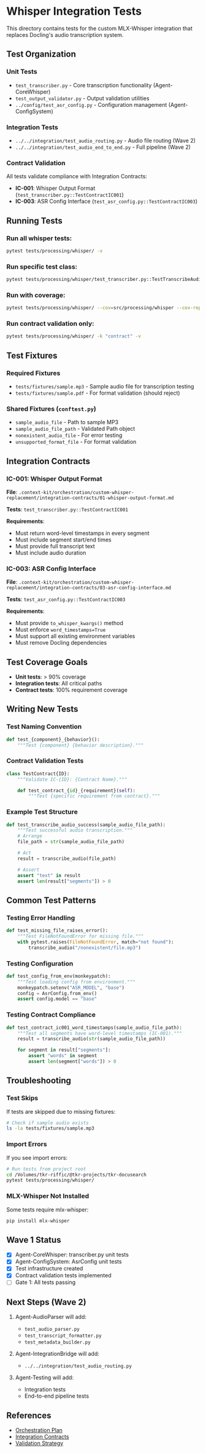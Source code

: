 # Whisper Integration Tests

This directory contains tests for the custom MLX-Whisper integration that replaces Docling's audio transcription system.

## Test Organization

### Unit Tests
- `test_transcriber.py` - Core transcription functionality (Agent-CoreWhisper)
- `test_output_validator.py` - Output validation utilities
- `../config/test_asr_config.py` - Configuration management (Agent-ConfigSystem)

### Integration Tests
- `../../integration/test_audio_routing.py` - Audio file routing (Wave 2)
- `../../integration/test_audio_end_to_end.py` - Full pipeline (Wave 2)

### Contract Validation
All tests validate compliance with Integration Contracts:
- **IC-001**: Whisper Output Format (`test_transcriber.py::TestContractIC001`)
- **IC-003**: ASR Config Interface (`test_asr_config.py::TestContractIC003`)

## Running Tests

### Run all whisper tests:
```bash
pytest tests/processing/whisper/ -v
```

### Run specific test class:
```bash
pytest tests/processing/whisper/test_transcriber.py::TestTranscribeAudio -v
```

### Run with coverage:
```bash
pytest tests/processing/whisper/ --cov=src/processing/whisper --cov-report=term
```

### Run contract validation only:
```bash
pytest tests/processing/whisper/ -k "contract" -v
```

## Test Fixtures

### Required Fixtures
- `tests/fixtures/sample.mp3` - Sample audio file for transcription testing
- `tests/fixtures/sample.pdf` - For format validation (should reject)

### Shared Fixtures (`conftest.py`)
- `sample_audio_file` - Path to sample MP3
- `sample_audio_file_path` - Validated Path object
- `nonexistent_audio_file` - For error testing
- `unsupported_format_file` - For format validation

## Integration Contracts

### IC-001: Whisper Output Format
**File**: `.context-kit/orchestration/custom-whisper-replacement/integration-contracts/01-whisper-output-format.md`

**Tests**: `test_transcriber.py::TestContractIC001`

**Requirements**:
- Must return word-level timestamps in every segment
- Must include segment start/end times
- Must provide full transcript text
- Must include audio duration

### IC-003: ASR Config Interface
**File**: `.context-kit/orchestration/custom-whisper-replacement/integration-contracts/03-asr-config-interface.md`

**Tests**: `test_asr_config.py::TestContractIC003`

**Requirements**:
- Must provide `to_whisper_kwargs()` method
- Must enforce `word_timestamps=True`
- Must support all existing environment variables
- Must remove Docling dependencies

## Test Coverage Goals

- **Unit tests**: > 90% coverage
- **Integration tests**: All critical paths
- **Contract tests**: 100% requirement coverage

## Writing New Tests

### Test Naming Convention
```python
def test_{component}_{behavior}():
    """Test {component} {behavior description}."""
```

### Contract Validation Tests
```python
class TestContract{ID}:
    """Validate IC-{ID}: {Contract Name}."""

    def test_contract_{id}_{requirement}(self):
        """Test {specific requirement from contract}."""
```

### Example Test Structure
```python
def test_transcribe_audio_success(sample_audio_file_path):
    """Test successful audio transcription."""
    # Arrange
    file_path = str(sample_audio_file_path)

    # Act
    result = transcribe_audio(file_path)

    # Assert
    assert "text" in result
    assert len(result["segments"]) > 0
```

## Common Test Patterns

### Testing Error Handling
```python
def test_missing_file_raises_error():
    """Test FileNotFoundError for missing file."""
    with pytest.raises(FileNotFoundError, match="not found"):
        transcribe_audio("/nonexistent/file.mp3")
```

### Testing Configuration
```python
def test_config_from_env(monkeypatch):
    """Test loading config from environment."""
    monkeypatch.setenv("ASR_MODEL", "base")
    config = AsrConfig.from_env()
    assert config.model == "base"
```

### Testing Contract Compliance
```python
def test_contract_ic001_word_timestamps(sample_audio_file_path):
    """Test all segments have word-level timestamps (IC-001)."""
    result = transcribe_audio(str(sample_audio_file_path))

    for segment in result["segments"]:
        assert "words" in segment
        assert len(segment["words"]) > 0
```

## Troubleshooting

### Test Skips
If tests are skipped due to missing fixtures:
```bash
# Check if sample audio exists
ls -la tests/fixtures/sample.mp3
```

### Import Errors
If you see import errors:
```bash
# Run tests from project root
cd /Volumes/tkr-riffic/@tkr-projects/tkr-docusearch
pytest tests/processing/whisper/
```

### MLX-Whisper Not Installed
Some tests require mlx-whisper:
```bash
pip install mlx-whisper
```

## Wave 1 Status

- [x] Agent-CoreWhisper: transcriber.py unit tests
- [x] Agent-ConfigSystem: AsrConfig unit tests
- [x] Test infrastructure created
- [x] Contract validation tests implemented
- [ ] Gate 1: All tests passing

## Next Steps (Wave 2)

1. Agent-AudioParser will add:
   - `test_audio_parser.py`
   - `test_transcript_formatter.py`
   - `test_metadata_builder.py`

2. Agent-IntegrationBridge will add:
   - `../../integration/test_audio_routing.py`

3. Agent-Testing will add:
   - Integration tests
   - End-to-end pipeline tests

## References

- [Orchestration Plan](/.context-kit/orchestration/custom-whisper-replacement/orchestration-plan.md)
- [Integration Contracts](/.context-kit/orchestration/custom-whisper-replacement/integration-contracts/)
- [Validation Strategy](/.context-kit/orchestration/custom-whisper-replacement/validation-strategy.md)
